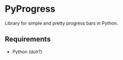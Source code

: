 # PyProgress

Library for simple and pretty progress bars in Python.

## Requirements

- Python (duh?)


